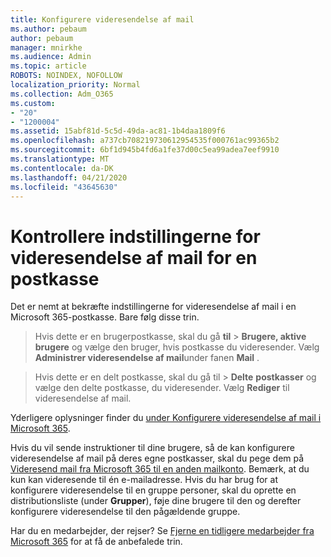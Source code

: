 ```yaml
---
title: Konfigurere videresendelse af mail
ms.author: pebaum
author: pebaum
manager: mnirkhe
ms.audience: Admin
ms.topic: article
ROBOTS: NOINDEX, NOFOLLOW
localization_priority: Normal
ms.collection: Adm_O365
ms.custom:
- "20"
- "1200004"
ms.assetid: 15abf81d-5c5d-49da-ac81-1b4daa1809f6
ms.openlocfilehash: a737cb708219730612954535f000761ac99365b2
ms.sourcegitcommit: 6bf1d945b4fd6a1fe37d00c5ea99adea7eef9910
ms.translationtype: MT
ms.contentlocale: da-DK
ms.lasthandoff: 04/21/2020
ms.locfileid: "43645630"
---
```

# <a name="check-the-email-forwarding-settings-for-a-mailbox"></a>Kontrollere indstillingerne for videresendelse af mail for en postkasse

Det er nemt at bekræfte indstillingerne for videresendelse af mail i en Microsoft 365-postkasse. Bare følg disse trin.
  
> Hvis dette er en brugerpostkasse, skal du gå **til** \> **Brugere, aktive brugere** og vælge den bruger, hvis postkasse du videresender. Vælg **Administrer videresendelse af mail**under fanen **Mail** .

> Hvis dette er en delt postkasse, skal du gå til \> **Delte** **postkasser** og vælge den delte postkasse, du videresender. Vælg **Rediger** til videresendelse af mail.

Yderligere oplysninger finder du [under Konfigurere videresendelse af mail i Microsoft 365](https://docs.microsoft.com/office365/admin/email/configure-email-forwarding).
  
Hvis du vil sende instruktioner til dine brugere, så de kan konfigurere videresendelse af mail på deres egne postkasser, skal du pege dem på [Videresend mail fra Microsoft 365 til en anden mailkonto](https://support.office.com/article/Forward-email-from-Office-365-to-another-email-account-1ed4ee1e-74f8-4f53-a174-86b748ff6a0e). Bemærk, at du kun kan videresende til én e-mailadresse. Hvis du har brug for at konfigurere videresendelse til en gruppe personer, skal du oprette en distributionsliste (under **Grupper**), føje dine brugere til den og derefter konfigurere videresendelse til den pågældende gruppe.
  
Har du en medarbejder, der rejser? Se [Fjerne en tidligere medarbejder fra Microsoft 365](https://docs.microsoft.com/office365/admin/add-users/remove-former-employee) for at få de anbefalede trin.